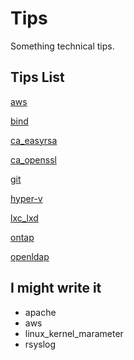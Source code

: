 # Tips
Something technical tips.
## Tips List

[aws](./aws/readme.md)

[bind](./bind.md)

[ca_easyrsa](./ca_easyrsa.md)

[ca_openssl](./ca_openssl.md)

[git](./git.md)

[hyper-v](./hyper-v.md)

[lxc_lxd](./lxc_lxd.md)

[ontap](./ontap.md)

[openldap](./openldap.md)
## I might write it
- apache
- aws
- linux_kernel_marameter
- rsyslog
